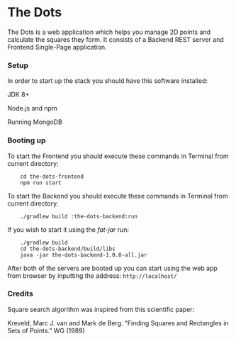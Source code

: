 # The Dots

The Dots is a web application which helps you manage 2D points and calculate the squares they form.
It consists of a Backend REST server and Frontend Single-Page application.

### Setup
In order to start up the stack you should have this software installed:

JDK 8+

Node.js and npm

Running MongoDB

### Booting up
To start the Frontend you should execute these commands in Terminal from current directory:
```
    cd the-dots-frontend
    npm run start
```
To start the Backend you should execute these commands in Terminal from current directory:
```
    ./gradlew build :the-dots-backend:run
```
If you wish to start it using the *fat-jar* run:
```
    ./gradlew build
    cd the-dots-backend/build/libs
    java -jar the-dots-backend-1.0.0-all.jar
```

After both of the servers are booted up you can start using the web app from browser by 
inputting the address: ```http://localhost/```


### Credits

Square search algorithm was inspired from this scientific paper:

Kreveld, Marc J. van and Mark de Berg. “Finding Squares and Rectangles in Sets of Points.” WG (1989)
